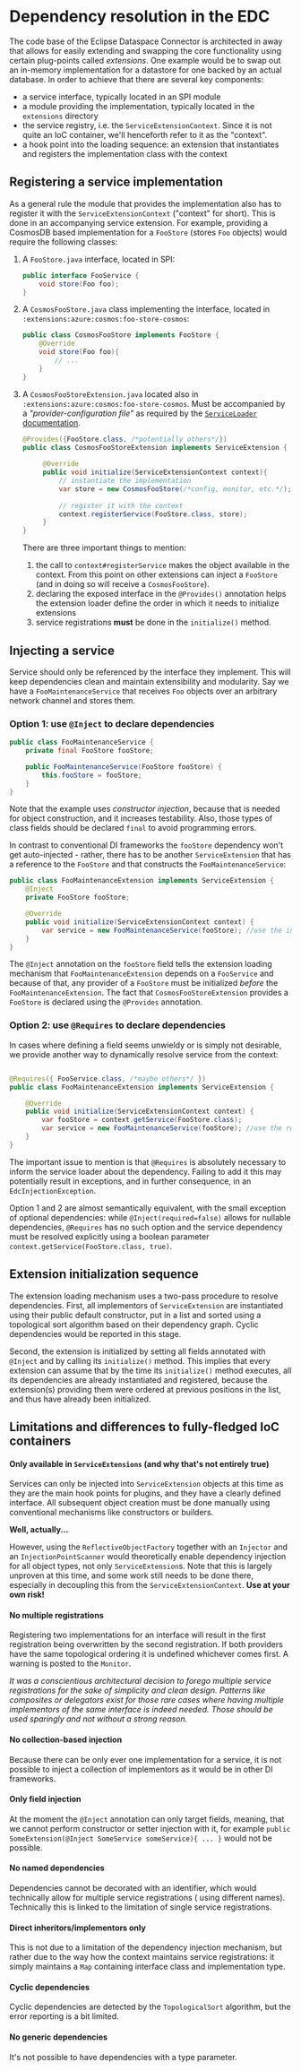 # Dependency resolution in the EDC

The code base of the Eclipse Dataspace Connector is architected in away that allows for easily extending and swapping
the core functionality using certain plug-points called _extensions_. One example would be to swap out an in-memory
implementation for a datastore for one backed by an actual database. In order to achieve that there are several key
components:

- a service interface, typically located in an SPI module
- a module providing the implementation, typically located in the `extensions` directory
- the service registry, i.e. the `ServiceExtensionContext`. Since it is not quite an IoC container, we'll henceforth
  refer to it as the "context".
- a hook point into the loading sequence: an extension that instantiates and registers the implementation class
  with the context

## Registering a service implementation

As a general rule the module that provides the implementation also has to register it with
the `ServiceExtensionContext` ("context" for short). This is done in an accompanying service extension. For example,
providing a CosmosDB based implementation for a `FooStore` (stores `Foo` objects) would require the following classes:

1. A `FooStore.java` interface, located in SPI:
    ```java
    public interface FooService {
        void store(Foo foo);
    }   
    ```
2. A `CosmosFooStore.java` class implementing the interface, located in `:extensions:azure:cosmos:foo-store-cosmos`:
    ```java
    public class CosmosFooStore implements FooStore {
        @Override
        void store(Foo foo){
            // ...
        }    
    }
    ```
3. A `CosmosFooStoreExtension.java` located also in `:extensions:azure:cosmos:foo-store-cosmos`. Must be accompanied by
   a _"provider-configuration file"_ as required by
   the [`ServiceLoader` documentation](https://docs.oracle.com/javase/8/docs/api/java/util/ServiceLoader.html).
   ```java
   @Provides({FooStore.class, /*potentially others*/})
   public class CosmosFooStoreExtension implements ServiceExtension {
    
        @Override
        public void initialize(ServiceExtensionContext context){
            // instantiate the implementation 
            var store = new CosmosFooStore(/*config, monitor, etc.*/);
            
            // register it with the context
            context.registerService(FooStore.class, store);
        }    
   }
   ```
   There are three important things to mention:

    1. the call to `context#registerService` makes the object available in the context. From this point on other
       extensions can inject a `FooStore` (and in doing so will receive a `CosmosFooStore`).
    2. declaring the exposed interface in the `@Provides()` annotation helps the extension loader define the order in
       which it needs to initialize extensions
    3. service registrations **must** be done in the `initialize()` method.

## Injecting a service

Service should only be referenced by the interface they implement. This will keep dependencies clean and maintain
extensibility and modularity. Say we have a `FooMaintenanceService` that receives `Foo` objects over an arbitrary
network channel and stores them.

### Option 1: use `@Inject` to declare dependencies

```java
public class FooMaintenanceService {
    private final FooStore fooStore;

    public FooMaintenanceService(FooStore fooStore) {
        this.fooStore = fooStore;
    }
}
```

Note that the example uses _constructor injection_, because that is needed for object construction, and it increases
testability. Also, those types of class fields should be declared `final` to avoid programming errors.

In contrast to conventional DI frameworks the `fooStore` dependency won't get auto-injected - rather, there has to be
another `ServiceExtension` that has a reference to the `FooStore` and that constructs the `FooMaintenanceService`:

```java
public class FooMaintenanceExtension implements ServiceExtension {
    @Inject
    private FooStore fooStore;

    @Override
    public void initialize(ServiceExtensionContext context) {
        var service = new FooMaintenanceService(fooStore); //use the injected field
    }
}
```

The `@Inject` annotation on the `fooStore` field tells the extension loading mechanism that `FooMaintenanceExtension`
depends on a `FooService` and because of that, any provider of a `FooStore` must be initialized _before_
the `FooMaintenanceExtension`. The fact that `CosmosFooStoreExtension` provides a `FooStore` is declared using
the `@Provides` annotation.

### Option 2: use `@Requires` to declare dependencies

In cases where defining a field seems unwieldy or is simply not desirable, we provide another way to dynamically resolve
service from the context:

```java

@Requires({ FooService.class, /*maybe others*/ })
public class FooMaintenanceExtension implements ServiceExtension {

    @Override
    public void initialize(ServiceExtensionContext context) {
        var fooStore = context.getService(FooStore.class);
        var service = new FooMaintenanceService(fooStore); //use the resolved object
    }
}
```

The important issue to mention is that `@Requires` is absolutely necessary to inform the service loader about the
dependency. Failing to add it this may potentially result in exceptions, and in further consequence, in
an `EdcInjectionException`.

Option 1 and 2 are almost semantically equivalent, with the small exception of optional dependencies:
while `@Inject(required=false)` allows for nullable dependencies, `@Requires` has no such option and the service
dependency must be resolved explicitly using a boolean parameter `context.getService(FooStore.class, true)`.

## Extension initialization sequence

The extension loading mechanism uses a two-pass procedure to resolve dependencies. First, all implementors
of `ServiceExtension` are instantiated using their public default constructor, put in a list and sorted using a
topological sort algorithm based on their dependency graph. Cyclic dependencies would be reported in this stage.

Second, the extension is initialized by setting all fields annotated with `@Inject` and by calling its `initialize()`
method. This implies that every extension can assume that by the time its `initialize()` method executes, all its
dependencies are already instantiated and registered, because the extension(s) providing them were ordered at previous
positions in the list, and thus have already been initialized.

## Limitations and differences to fully-fledged IoC containers

#### Only available in `ServiceExtensions` (and why that's not entirely true)

Services can only be injected into `ServiceExtension` objects at this time as they are the main hook points for plugins,
and they have a clearly defined interface. All subsequent object creation must be done manually using conventional
mechanisms like constructors or builders.

**Well, actually...**

However, using the `ReflectiveObjectFactory` together with an `Injector` and an `InjectionPointScanner` would
theoretically enable dependency injection for all object types, not only `ServiceExtension`s. Note that this is largely
unproven at this time, and some work still needs to be done there, especially in decoupling this from
the `ServiceExtensionContext`. **Use at your own risk!**

#### No multiple registrations

Registering two implementations for an interface will result in the first registration being overwritten by the second
registration. If both providers have the same topological ordering it is undefined whichever comes first. A warning is
posted to the `Monitor`.

_It was a conscientious architectural decision to forego multiple service registrations for the sake of simplicity and
clean design. Patterns like composites or delegators exist for those rare cases where having multiple implementors of
the same interface is indeed needed. Those should be used sparingly and not without a strong reason._

#### No collection-based injection

Because there can be only ever one implementation for a service, it is not possible to inject a collection of
implementors as it would be in other DI frameworks.

#### Only field injection

At the moment the `@Inject` annotation can only target fields, meaning, that we cannot perform constructor or setter
injection with it, for example `public SomeExtension(@Inject SomeService someService){ ... }` would not be possible.

#### No named dependencies

Dependencies cannot be decorated with an identifier, which would technically allow for multiple service registrations (
using different names). Technically this is linked to the limitation of single service registrations.

#### Direct inheritors/implementors only

This is not due to a limitation of the dependency injection mechanism, but rather due to the way how the context
maintains service registrations: it simply maintains a `Map` containing interface class and implementation type.

#### Cyclic dependencies

Cyclic dependencies are detected by the `TopologicalSort` algorithm, but the error reporting is a bit limited.

#### No generic dependencies

It's not possible to have dependencies with a type parameter.